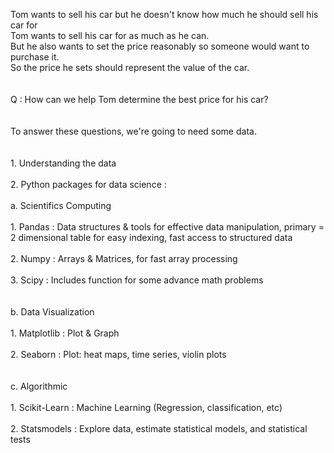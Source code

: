 Tom wants to sell his car but he doesn't know how much he should sell his car for
<br>Tom wants to sell his car for as much as he can.
<br>But he also wants to set the price reasonably so someone would want to purchase it.
<br>So the price he sets should represent the value of the car.
<br><br>
<br>Q : How can we help Tom determine the best price for his car?
<br><br>
<br>To answer these questions, we're going to need some data.
<br><br>
<br>1. Understanding the data
<br><br>2. Python packages for data science :
    <br><br> a. Scientifics Computing
    <br><br>   1. Pandas   : Data structures & tools for effective data manipulation, primary = 2 dimensional table for easy indexing, fast access to structured data
       <br><br> 2. Numpy    : Arrays & Matrices, for fast array processing
       <br> <br>3. Scipy    : Includes function for some advance math problems
    <br><br><br> b. Data Visualization
       <br> <br> 1. Matplotlib   : Plot & Graph
       <br> <br> 2. Seaborn      : Plot: heat maps, time series, violin plots
   <br><br> <br> c. Algorithmic
       <br> <br> 1. Scikit-Learn : Machine Learning (Regression, classification, etc)
       <br> <br> 2. Statsmodels  : Explore data, estimate statistical models, and statistical tests
